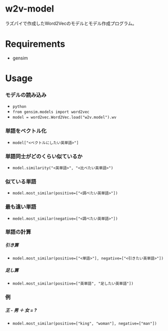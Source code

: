 # w2v-model
ラズパイで作成したWord2Vecのモデルとモデル作成プログラム。

# Requirements
* gensim

# Usage
### モデルの読み込み

* `python`
* `from gensim.models import word2vec`
* `model = word2vec.Word2Vec.load("w2v.model").wv`

### 単語をベクトル化

* `model["<ベクトルにしたい英単語>"]`

### 単語同士がどのくらい似ているか

* `model.similarity("<英単語>", "<比べたい英単語>")`

### 似ている単語

* `model.most_similar(positive=["<調べたい英単語>"])`

### 最も遠い単語

* `medel.most_similar(negative=["<調べたい英単語>"])`

### 単語の計算

##### 引き算

* `model.most_similar(positive=["<単語>"], negative=["<引きたい英単語>"])`

##### 足し算

* `model.most_similar(positive=["英単語", "足したい英単語"])`

### 例
##### 王 - 男 ＋ 女 = ?

* `model.most_similar(positive=["king", "woman"], negative=["man"])`
